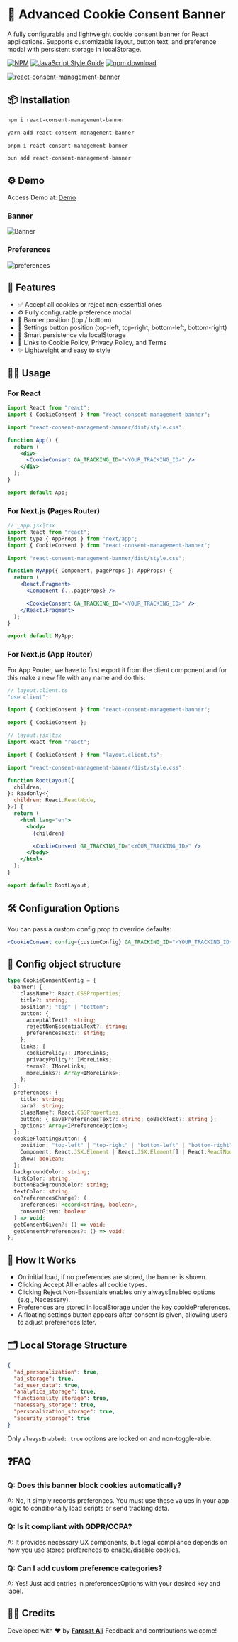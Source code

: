 # 🍪 Advanced Cookie Consent Banner

A fully configurable and lightweight cookie consent banner for React applications. Supports customizable layout, button text, and preference modal with persistent storage in localStorage.

[![NPM](https://img.shields.io/npm/v/react-consent-management-banner.svg)](https://www.npmjs.com/package/react-consent-management-banner) [![JavaScript Style Guide](https://img.shields.io/badge/code_style-standard-brightgreen.svg)](https://standardjs.com)
[![npm download][download-image]][download-url]

[download-image]: https://img.shields.io/npm/dm/react-consent-management-banner.svg
[download-url]: https://npmjs.org/package/react-consent-management-banner

[![react-consent-management-banner](https://nodei.co/npm/react-consent-management-banner.png)](https://npmjs.org/package/react-consent-management-banner)

## 📦 Installation

```bash
npm i react-consent-management-banner

yarn add react-consent-management-banner

pnpm i react-consent-management-banner

bun add react-consent-management-banner
```

## ⚙️ Demo

Access Demo at: [Demo](https://react-consent-management-banner.vercel.app/)

### Banner

![Banner](https://github.com/faraasat/react-consent-management-banner/blob/main/github-imgs/banner.png)

### Preferences

![preferences](https://github.com/faraasat/react-consent-management-banner/blob/main/github-imgs/preferences.png)

## 🚀 Features

- ✅ Accept all cookies or reject non-essential ones
- ⚙️ Fully configurable preference modal
- 📍 Banner position (top / bottom)
- 📌 Settings button position (top-left, top-right, bottom-left, bottom-right)
- 🧠 Smart persistence via localStorage
- 📜 Links to Cookie Policy, Privacy Policy, and Terms
- ✨ Lightweight and easy to style

## 🧑‍💻 Usage

### For React

```jsx
import React from "react";
import { CookieConsent } from "react-consent-management-banner";

import "react-consent-management-banner/dist/style.css";

function App() {
  return (
    <div>
      <CookieConsent GA_TRACKING_ID="<YOUR_TRACKING_ID>" />
    </div>
  );
}

export default App;
```

### For Next.js (Pages Router)

```jsx
// _app.jsx|tsx
import React from "react";
import type { AppProps } from "next/app";
import { CookieConsent } from "react-consent-management-banner";

import "react-consent-management-banner/dist/style.css";

function MyApp({ Component, pageProps }: AppProps) {
  return (
    <React.Fragment>
      <Component {...pageProps} />

      <CookieConsent GA_TRACKING_ID="<YOUR_TRACKING_ID>" />
    </React.Fragment>
  );
}

export default MyApp;
```

### For Next.js (App Router)

For App Router, we have to first export it from the client component and for this make a new file with any name and do this:

```jsx
// layout.client.ts
"use client";

import { CookieConsent } from "react-consent-management-banner";

export { CookieConsent };
```

```jsx
// layout.jsx|tsx
import React from "react";

import { CookieConsent } from "layout.client.ts";

import "react-consent-management-banner/dist/style.css";

function RootLayout({
  children,
}: Readonly<{
  children: React.ReactNode,
}>) {
  return (
    <html lang="en">
      <body>
        {children}

        <CookieConsent GA_TRACKING_ID="<YOUR_TRACKING_ID>" />
      </body>
    </html>
  );
}

export default RootLayout;
```

## 🛠 Configuration Options

You can pass a custom config prop to override defaults:

```jsx
<CookieConsent config={customConfig} GA_TRACKING_ID="<YOUR_TRACKING_ID>" />
```

## 🔧 Config object structure

```ts
type CookieConsentConfig = {
  banner: {
    className?: React.CSSProperties;
    title?: string;
    position?: "top" | "bottom";
    button: {
      acceptAlText?: string;
      rejectNonEssentialText?: string;
      preferencesText?: string;
    };
    links: {
      cookiePolicy?: IMoreLinks;
      privacyPolicy?: IMoreLinks;
      terms?: IMoreLinks;
      moreLinks?: Array<IMoreLinks>;
    };
  };
  preferences: {
    title: string;
    para?: string;
    className?: React.CSSProperties;
    button: { savePreferencesText?: string; goBackText?: string };
    options: Array<IPreferenceOption>;
  };
  cookieFloatingButton: {
    position: "top-left" | "top-right" | "bottom-left" | "bottom-right";
    Component: React.JSX.Element | React.JSX.Element[] | React.ReactNode;
    show: boolean;
  };
  backgroundColor: string;
  linkColor: string;
  buttonBackgroundColor: string;
  textColor: string;
  onPreferencesChange?: (
    preferences: Record<string, boolean>,
    consentGiven: boolean
  ) => void;
  getConsentGiven?: () => void;
  getConsentPreferences?: () => void;
};
```

## 🧠 How It Works

- On initial load, if no preferences are stored, the banner is shown.
- Clicking Accept All enables all cookie types.
- Clicking Reject Non-Essentials enables only alwaysEnabled options (e.g., Necessary).
- Preferences are stored in localStorage under the key cookiePreferences.
- A floating settings button appears after consent is given, allowing users to adjust preferences later.

## 🗂 Local Storage Structure

```json
{
  "ad_personalization": true,
  "ad_storage": true,
  "ad_user_data": true,
  "analytics_storage": true,
  "functionality_storage": true,
  "necessary_storage": true,
  "personalization_storage": true,
  "security_storage": true
}
```

Only `alwaysEnabled: true` options are locked on and non-toggle-able.

## ❓FAQ

### Q: Does this banner block cookies automatically?

A: No, it simply records preferences. You must use these values in your app logic to conditionally load scripts or send tracking data.

### Q: Is it compliant with GDPR/CCPA?

A: It provides necessary UX components, but legal compliance depends on how you use stored preferences to enable/disable cookies.

### Q: Can I add custom preference categories?

A: Yes! Just add entries in preferencesOptions with your desired key and label.

## 🧑‍🎓 Credits

Developed with ❤️ by **[Farasat Ali](https://github.com/faraasat)**
Feedback and contributions welcome!
